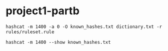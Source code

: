# project1-partb

`hashcat -m 1400 -a 0 -O known_hashes.txt dictionary.txt -r rules/ruleset.rule`

`hashcat -m 1400 --show known_hashes.txt`

